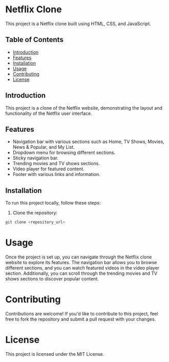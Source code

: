 # Netflix Clone

This project is a Netflix clone built using HTML, CSS, and JavaScript.

## Table of Contents

- [Introduction](#introduction)
- [Features](#features)
- [Installation](#installation)
- [Usage](#usage)
- [Contributing](#contributing)
- [License](#license)

## Introduction

This project is a clone of the Netflix website, demonstrating the layout and functionality of the Netflix user interface.

## Features

- Navigation bar with various sections such as Home, TV Shows, Movies, News & Popular, and My List.
- Dropdown menu for browsing different sections.
- Sticky navigation bar.
- Trending movies and TV shows sections.
- Video player for featured content.
- Footer with various links and information.

## Installation

To run this project locally, follow these steps:

1. Clone the repository:

```bash
git clone <repository_url>
```

# Usage

Once the project is set up, you can navigate through the Netflix clone website to explore its features. The navigation bar allows you to browse different sections, and you can watch featured videos in the video player section. Additionally, you can scroll through the trending movies and TV shows sections to discover popular content.

# Contributing

Contributions are welcome! If you'd like to contribute to this project, feel free to fork the repository and submit a pull request with your changes.

# License

This project is licensed under the MIT License.
